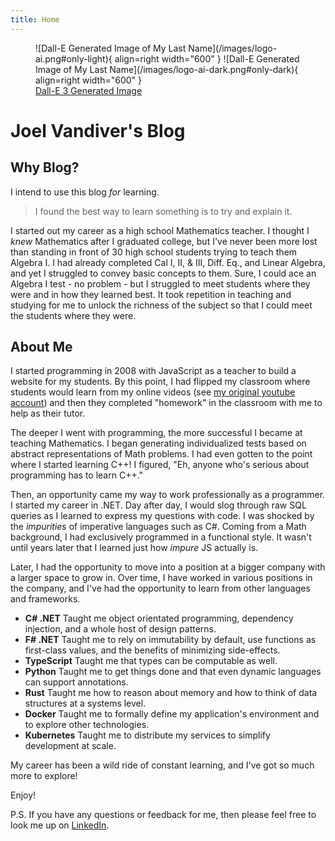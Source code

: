 ```yaml
---
title: Home
---
```


<!-- ![Image title](https://dummyimage.com/600x400/eee/aaa){ align=left } -->
<figure markdown>
![Dall-E Generated Image of My Last Name](/images/logo-ai.png#only-light){ align=right width="600" }
![Dall-E Generated Image of My Last Name](/images/logo-ai-dark.png#only-dark){ align=right width="600" }
  <figcaption><a href="https://www.bing.com/images/create/a-black-and-white-logo-of-a-van-diving-off-of-some/1-6590819f88174744bd947425159173a5?id=%2flhPjI11y9VcNxTJmmB9cg%3d%3d&view=detailv2&idpp=genimg&idpclose=1&FORM=SYDBIC">Dall-E 3 Generated Image</a></figcaption>
</figure>

# Joel Vandiver's Blog

## Why Blog?

I intend to use this blog *for* learning.  

> I found the best way to learn something is to try and explain it.  

I started out my career as a high school Mathematics teacher.  I thought I *knew* Mathematics after I graduated college, but I've never been more lost than standing in front of 30 high school students trying to teach them Algebra I.  I had already completed Cal I, II, & III, Diff. Eq., and Linear Algebra, and yet I struggled to convey basic concepts to them.  Sure, I could ace an Algebra I test - no problem - but I struggled to meet students where they were and in how they learned best. It took repetition in teaching and studying for me to unlock the richness of the subject so that I could meet the students where they were.  

## About Me

I started programming in 2008 with JavaScript as a teacher to build a website for my students.  By this point, I had flipped my classroom where students would learn from my online videos (see [my original youtube account](https://www.youtube.com/user/joelvandiver)) and then they completed "homework" in the classroom with me to help as their tutor.  

The deeper I went with programming, the more successful I became at teaching Mathematics.  I began generating individualized tests based on abstract representations of Math problems.  I had even gotten to the point where I started learning C++!  I figured, "Eh, anyone who's serious about programming has to learn C++."  

Then, an opportunity came my way to work professionally as a programmer.  I started my career in .NET.  Day after day, I would slog through raw SQL queries as I learned to express my questions with code.  I was shocked by the *impurities* of imperative languages such as C#. Coming from a Math background, I had exclusively programmed in a functional style.  It wasn't until years later that I learned just how *impure* JS actually is.

Later, I had the opportunity to move into a position at a bigger company with a larger space to grow in.  Over time, I have worked in various positions in the company, and I've had the opportunity to learn from other languages and frameworks.

- **C# .NET** Taught me object orientated programming, dependency injection, and a whole host of design patterns.
- **F# .NET** Taught me to rely on immutability by default, use functions as first-class values, and the benefits of minimizing side-effects.
- **TypeScript** Taught me that types can be computable as well.
- **Python** Taught me to get things done and that even dynamic languages can support annotations.
- **Rust** Taught me how to reason about memory and how to think of data structures at a systems level.
- **Docker** Taught me to formally define my application's environment and to explore other technologies.
- **Kubernetes** Taught me to distribute my services to simplify development at scale.

My career has been a wild ride of constant learning, and I've got so much more to explore!

Enjoy!

P.S.  If you have any questions or feedback for me, then please feel free to look me up on [LinkedIn](https://www.linkedin.com/in/joelvandiver/).